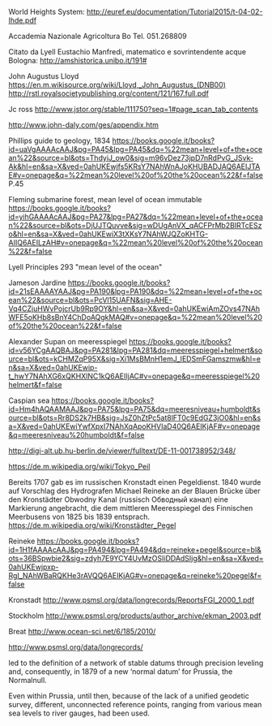 World Heights System: http://euref.eu/documentation/Tutorial2015/t-04-02-Ihde.pdf

Accademia Nazionale Agricoltura Bo Tel. 051.268809

Citato da Lyell Eustachio Manfredi, matematico e sovrintendente acque Bologna: http://amshistorica.unibo.it/191#

John Augustus Lloyd https://en.m.wikisource.org/wiki/Lloyd,_John_Augustus_(DNB00)
http://rstl.royalsocietypublishing.org/content/121/167.full.pdf

Jc ross http://www.jstor.org/stable/111750?seq=1#page_scan_tab_contents

http://www.john-daly.com/ges/appendix.htm

Phillips guide to geology, 1834
https://books.google.it/books?id=uaVgAAAAcAAJ&pg=PA45&lpg=PA45&dq=%22mean+level+of+the+ocean%22&source=bl&ots=ThdyiJ_ow0&sig=m96vDez73jpD7nRdPvG_JSvk-Ak&hl=en&sa=X&ved=0ahUKEwjfs5KRsY7NAhWnAJoKHUBADJAQ6AEIJTAE#v=onepage&q=%22mean%20level%20of%20the%20ocean%22&f=false
P.45

Fleming submarine forest, mean level of ocean immutable
https://books.google.it/books?id=yihGAAAAcAAJ&pg=PA27&lpg=PA27&dq=%22mean+level+of+the+ocean%22&source=bl&ots=DjUJTQuvve&sig=wDUgAnVX_qACFPrMb2BIRTcESzo&hl=en&sa=X&ved=0ahUKEwiX3tXKsY7NAhWJQZoKHTG-AIIQ6AEILzAH#v=onepage&q=%22mean%20level%20of%20the%20ocean%22&f=false

Lyell Principles 293 "mean level of the ocean"

Jameson Jardine
https://books.google.it/books?id=21sEAAAAYAAJ&pg=PA190&lpg=PA190&dq=%22mean+level+of+the+ocean%22&source=bl&ots=PcVl15UAFN&sig=AHE-Vq4CZjuHWvPojcrUb9Rp9OY&hl=en&sa=X&ved=0ahUKEwiAmZOvs47NAhWFE5oKHb8sBnY4ChDoAQgkMAQ#v=onepage&q=%22mean%20level%20of%20the%20ocean%22&f=false

Alexander Supan on meeresspiegel
https://books.google.it/books?id=v56YCgAAQBAJ&pg=PA281&lpg=PA281&dq=meeresspiegel+helmert&source=bl&ots=kCHMZqP95X&sig=Xi1MsBMnH1emJ_IEDSmFGamszmw&hl=en&sa=X&ved=0ahUKEwip-t_hwY7NAhXG6xQKHXlNC1kQ6AEIIjAC#v=onepage&q=meeresspiegel%20helmert&f=false

Caspian sea
https://books.google.it/books?id=Hm4hAQAAMAAJ&pg=PA75&lpg=PA75&dq=meeresniveau+humboldt&source=bl&ots=Rr8DS2k7HB&sig=JsZ0hZtPc5at8lFT0c9EdGZ3jO0&hl=en&sa=X&ved=0ahUKEwiYwfXpxI7NAhXqApoKHVIaD40Q6AEIKjAF#v=onepage&q=meeresniveau%20humboldt&f=false

http://digi-alt.ub.hu-berlin.de/viewer/fulltext/DE-11-001738952/348/

https://de.m.wikipedia.org/wiki/Tokyo_Peil

Bereits 1707 gab es im russischen Kronstadt einen Pegeldienst. 1840 wurde auf Vorschlag des Hydrografen Michael Reineke an der Blauen Brücke über den Kronstädter Obwodny Kanal (russisch Обводный канал) eine Markierung angebracht, die dem mittleren Meeresspiegel des Finnischen Meerbusens von 1825 bis 1839 entsprach. https://de.m.wikipedia.org/wiki/Kronstädter_Pegel


Reineke
https://books.google.it/books?id=1H1fAAAAcAAJ&pg=PA494&lpg=PA494&dq=reineke+pegel&source=bl&ots=36BSpwbie2&sig=zdyh7E9YCY4UvMzOSIiDDAdSIjg&hl=en&sa=X&ved=0ahUKEwjpxp-RgI_NAhWBaRQKHe3rAVQQ6AEIKjAG#v=onepage&q=reineke%20pegel&f=false

Kronstadt
http://www.psmsl.org/data/longrecords/ReportsFGI_2000_1.pdf

Stockholm
http://www.psmsl.org/products/author_archive/ekman_2003.pdf

Breat
http://www.ocean-sci.net/6/185/2010/

http://www.psmsl.org/data/longrecords/

led to the definition of a network of stable datums through precision leveling and, consequently, in 1879 of a new ‘normal datum’ for Prussia, the Normalnull.



Even within Prussia, until then, because of the lack of a unified geodetic survey, different, unconnected reference points, ranging from various mean sea levels to river gauges, had been used.
